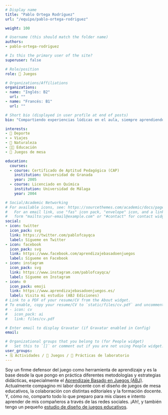```yaml
---
# Display name
title: "Pablo Ortega Rodríguez"
url: "/equipo/pablo-ortega-rodriguez"

weight: 100

# Username (this should match the folder name)
authors:
- pablo-ortega-rodriguez

# Is this the primary user of the site?
superuser: false

# Role/position
role: 🧩 Juegos

# Organizations/Affiliations
organizations:
- name: "Inglés: B2"
  url: ""
- name: "Francés: B1"
  url: ""  

# Short bio (displayed in user profile at end of posts)
bio: "Compartiendo experiencias lúdicas en el aula, siempre aprendiendo."

interests:
- 🏃 Deporte
- ✈️ Viajes
- 🌳 Naturaleza
- 👨‍🏫 Educación
- 🧩 Juegos de mesa

education:
  courses:
  - course: Certificado de Aptitud Pedagógica (CAP)
    institution: Universidad de Granada
    year: 2005  
  - course: Licenciado en Química
    institution: Universidad de Málaga
    year: 2004  

# Social/Academic Networking
# For available icons, see: https://sourcethemes.com/academic/docs/page-builder/#icons
#   For an email link, use "fas" icon pack, "envelope" icon, and a link in the
#   form "mailto:your-email@example.com" or "#contact" for contact widget.
social:
- icon: twitter
  icon_pack: svg
  link: https://twitter.com/pablofcayqca
  label: Sígueme en Twitter
- icon: facebook
  icon_pack: svg
  link: https://www.facebook.com/aprendizajebasadoenjuegos
  label: Sígueme en Facebook
- icon: instagram
  icon_pack: svg
  link: https://www.instagram.com/pablofcayqca/
  label: Sígueme en Instagram
- icon: 🌐
  icon_pack: emoji
  link: https://www.aprendizajebasadoenjuegos.es/
  label: Visita mi estudio (ABJ Ediciones)
# Link to a PDF of your resume/CV from the About widget.
# To enable, copy your resume/CV to `static/files/cv.pdf` and uncomment the lines below.
# - icon: cv
#   icon_pack: ai
#   link: files/cv.pdf

# Enter email to display Gravatar (if Gravatar enabled in Config)
email:

# Organizational groups that you belong to (for People widget)
#   Set this to `[]` or comment out if you are not using People widget.
user_groups:
- 🗒️ Actividades / 🧩 Juegos / 🧪 Prácticas de laboratorio
---
```


Soy un firme defensor del juego como herramienta de aprendizaje y es la base desde la que pongo en práctica diferentes metodologías y estrategias didácticas, especialmente el [Aprendizaje Basado en Juegos (ABJ)](https://es.wikipedia.org/wiki/Aprendizaje_basado_en_juegos). Actualmente compagino mi labor docente con el diseño de juegos de mesa educativos, la colaboración con distintas editoriales y la formación docente. Y, cómo no, comparto todo lo que preparo para mis clases e intento aprender de mis compañeros a través de las redes sociales. ¡Ah!, y también tengo un pequeño [estudio de diseño de juegos educativos](https://www.aprendizajebasadoenjuegos.es/).

